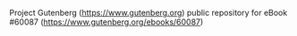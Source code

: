 Project Gutenberg (https://www.gutenberg.org) public repository for eBook #60087 (https://www.gutenberg.org/ebooks/60087)
